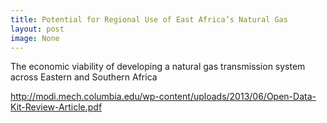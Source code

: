 ```yaml
---
title: Potential for Regional Use of East Africa’s Natural Gas
layout: post
image: None
---
```


The economic viability of developing a natural gas transmission system across Eastern and Southern Africa
       
http://modi.mech.columbia.edu/wp-content/uploads/2013/06/Open-Data-Kit-Review-Article.pdf
